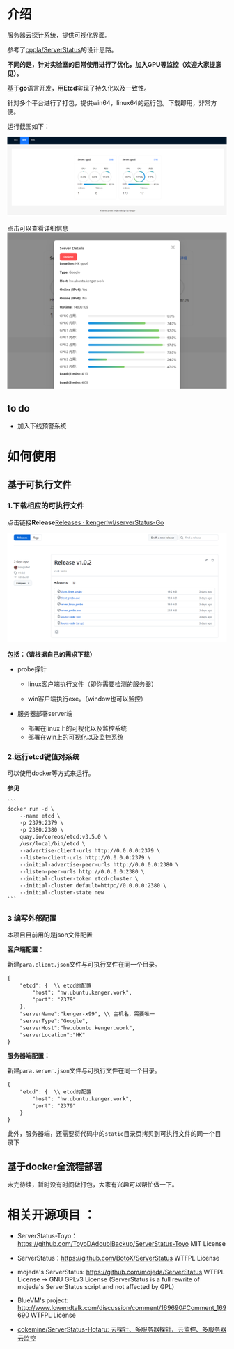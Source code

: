 # 介绍

服务器云探针系统，提供可视化界面。

参考了[cppla/ServerStatus](https://github.com/cppla/ServerStatus)的设计思路。

**不同的是，针对实验室的日常使用进行了优化，加入GPU等监控（欢迎大家提意见）。**

基于**go**语言开发，用**Etcd**实现了持久化以及一致性。

针对多个平台进行了打包，提供win64，linux64的运行包。下载即用，非常方便。

运行截图如下：

![alt text](./docs/images/image1.png)

点击可以查看详细信息
![alt text](./docs/images/image3.png)



## to do

- 加入下线预警系统



# 如何使用

## 基于可执行文件

### 1.下载相应的可执行文件

点击链接**Release**[Releases · kengerlwl/serverStatus-Go](https://github.com/kengerlwl/serverStatus-Go/releases)

![alt text](./docs/images/image2.png)

**包括：（请根据自己的需求下载）**

- probe探针

  - linux客户端执行文件（即你需要检测的服务器）

  - win客户端执行exe。（window也可以监控）

- 服务器部署server端
  - 部署在linux上的可视化以及监控系统
  - 部署在win上的可视化以及监控系统



 

### 2.运行etcd键值对系统

可以使用docker等方式来运行。

**参见**

````
```
docker run -d \
    --name etcd \
    -p 2379:2379 \
    -p 2380:2380 \
    quay.io/coreos/etcd:v3.5.0 \
    /usr/local/bin/etcd \
    --advertise-client-urls http://0.0.0.0:2379 \
    --listen-client-urls http://0.0.0.0:2379 \
    --initial-advertise-peer-urls http://0.0.0.0:2380 \
    --listen-peer-urls http://0.0.0.0:2380 \
    --initial-cluster-token etcd-cluster \
    --initial-cluster default=http://0.0.0.0:2380 \
    --initial-cluster-state new
```
````





### 3 编写外部配置

本项目目前用的是json文件配置



**客户端配置：**

新建`para.client.json`文件与可执行文件在同一个目录。

```
{
    "etcd": {  \\ etcd的配置
        "host": "hw.ubuntu.kenger.work",
        "port": "2379"
    },
    "serverName":"kenger-x99", \\ 主机名，需要唯一
    "serverType":"Google",
    "serverHost":"hw.ubuntu.kenger.work",
    "serverLocation":"HK"
}
```





**服务器端配置：**

新建`para.server.json`文件与可执行文件在同一个目录。

```
{
    "etcd": {  \\ etcd的配置
        "host": "hw.ubuntu.kenger.work",
        "port": "2379"
    }
}
```

此外，服务器端，还需要将代码中的`static`目录页拷贝到可执行文件的同一个目录下



## 基于docker全流程部署

未完待续，暂时没有时间做打包，大家有兴趣可以帮忙做一下。





# 相关开源项目 ：



- ServerStatus-Toyo：https://github.com/ToyoDAdoubiBackup/ServerStatus-Toyo MIT License
- ServerStatus：https://github.com/BotoX/ServerStatus WTFPL License
- mojeda's ServerStatus: https://github.com/mojeda/ServerStatus WTFPL License -> GNU GPLv3 License (ServerStatus is a full rewrite of mojeda's ServerStatus script and not affected by GPL)
- BlueVM's project: http://www.lowendtalk.com/discussion/comment/169690#Comment_169690 WTFPL License

- [cokemine/ServerStatus-Hotaru: 云探针、多服务器探针、云监控、多服务器云监控](https://github.com/cokemine/ServerStatus-Hotaru)